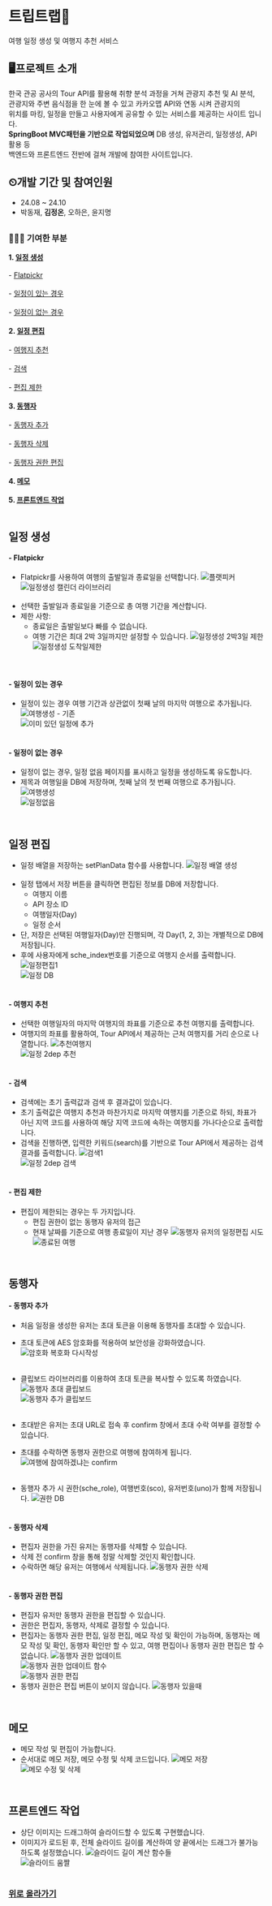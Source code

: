 # 트립트랩🧳
여행 일정 생성 및 여행지 추천 서비스

## 🖥프로젝트 소개
한국 관공 공사의 Tour API를 활용해 취향 분석 과정을 거쳐 관광지 추천 및 AI 분석, <br>
관광지와 주변 음식점을 한 눈에 볼 수 있고 카카오맵 API와 연동 시켜 관광지의 <br>
위치를 마킹, 일정을 만들고 사용자에게 공유할 수 있는 서비스를 제공하는 사이트 입니다. <br>
__SpringBoot MVC패턴을 기반으로 작업되었으며__ DB 생성, 유저관리, 일정생성, API 활용 등 <br>
백엔드와 프론트엔드 전반에 걸쳐 개발에 참여한 사이트입니다.

## ⏲개발 기간 및 참여인원
* 24.08 ~ 24.10
* 박동재, __김정온__, 오하은, 윤지명
## 
### 👩🏻‍💻 기여한 부분
__1. [일정 생성](#일정-생성)__ <br>
  <br> - [Flatpickr](#f--latpickr) <br>
  <br> - [일정이 있는 경우](#--일정있음) <br>
  <br> - [일정이 없는 경우](#--일정없음) <br><br>
__2. [일정 편집](#일정-편집)__ <br>
  <br> - [여행지 추천](#--여행지-추천) <br>
  <br> - [검색](#--검색) <br>
  <br> - [편집 제한](#--편집-제한) <br><br>
__3. [동행자](#동행자)__ <br>
  <br> - [동행자 추가](#--동행자-추가) <br>
  <br> - [동행자 삭제](#--동행자-삭제) <br>
  <br> - [동행자 권한 편집](#--동행자-권한-편집) <br><br>
__4. [메모](#메모)__ <br><br>
__5. [프론트엔드 작업](#프론트엔드-작업)__ <br><br>

##
## 일정 생성
#### - Flatpickr
- Flatpickr를 사용하여 여행의 출발일과 종료일을 선택합니다.
![플랫피커](https://github.com/user-attachments/assets/afd1d953-0ce5-4489-95ab-8b248c13ff32) <br>
![일정생성 캘린더 라이브러리](https://github.com/user-attachments/assets/3a7b5522-f90d-4835-9ae9-86d3090bdc22) <br><br>
- 선택한 출발일과 종료일을 기준으로 총 여행 기간을 계산합니다.
- 제한 사항:
  - 종료일은 출발일보다 빠를 수 없습니다.
  - 여행 기간은 최대 2박 3일까지만 설정할 수 있습니다.
![일정생성 2박3일 제한](https://github.com/user-attachments/assets/074ab8dc-5870-4c4b-ba54-fb8e7d380f93) ![일정생성 도착일제한](https://github.com/user-attachments/assets/ce40f9a6-974a-4a45-aecf-ef4d62498f67) <br>
 <br><br>

#### - 일정이 있는 경우
- 일정이 있는 경우 여행 기간과 상관없이 첫째 날의 마지막 여행으로 추가됩니다.
![여행생성 - 기존](https://github.com/user-attachments/assets/ba3fb1de-e3d9-4981-a543-c8bc2acfcbe8) <br>
![이미 있던 일정에 추가](https://github.com/user-attachments/assets/37f3fe5b-5b27-406c-b80c-b3ff15c63c18) <br><br>

#### - 일정이 없는 경우
- 일정이 없는 경우, 일정 없음 페이지를 표시하고 일정을 생성하도록 유도합니다.
- 제목과 여행일을 DB에 저장하며, 첫째 날의 첫 번째 여행으로 추가됩니다.
![여행생성](https://github.com/user-attachments/assets/5282e36f-d76b-41e3-b884-1810461b6f86) <br>
![일정없음](https://github.com/user-attachments/assets/2154a7e6-53de-4f48-94bc-8384a24d21aa) <br><br>

#
## 일정 편집
- 일정 배열을 저장하는 setPlanData 함수를 사용합니다.
![일정 배열 생성](https://github.com/user-attachments/assets/58a37be9-8c17-4175-9176-6df1ccf19750) <br><br>
- 일정 탭에서 저장 버튼을 클릭하면 편집된 정보를 DB에 저장합니다. 
  - 여행지 이름
  - API 장소 ID
  - 여행일자(Day)
  - 일정 순서
- 단, 저장은 선택된 여행일자(Day)만 진행되며, 각 Day(1, 2, 3)는 개별적으로 DB에 저장됩니다.
- 후에 사용자에게 sche_index번호를 기준으로 여행지 순서를 출력합니다.
![일정편집1](https://github.com/user-attachments/assets/326a4571-833d-436e-9bd5-7c28e9fd597b) <br>
![일정 DB](https://github.com/user-attachments/assets/2d4eb9a1-5e31-4ea3-9deb-0df76dbc2538) <br><br>

#### - 여행지 추천
- 선택한 여행일자의 마지막 여행지의 좌표를 기준으로 추천 여행지를 출력합니다.
- 여행지의 좌표를 활용하여, Tour API에서 제공하는 근처 여행지를 거리 순으로 나열합니다.
![추천여행지](https://github.com/user-attachments/assets/23a1cc63-5b17-49c6-bffe-7f34b5eee929) <br>
![일정 2dep 추천](https://github.com/user-attachments/assets/b330c2ea-d7cf-4335-b7a7-a770a5cd7f80) <br><br>

#### - 검색
- 검색에는 초기 출력값과 검색 후 결과값이 있습니다.
- 초기 출력값은 여행지 추천과 마찬가지로 마지막 여행지를 기준으로 하되, 
  좌표가 아닌 지역 코드를 사용하여 해당 지역 코드에 속하는 여행지를 가나다순으로 출력합니다.
- 검색을 진행하면, 입력한 키워드(search)를 기반으로 Tour API에서 제공하는 검색 결과를 출력합니다.
![검색1](https://github.com/user-attachments/assets/74346622-2b91-43d9-b8cd-d2d38ea9b5c5) <br>
![일정 2dep 검색](https://github.com/user-attachments/assets/907153ab-9138-421a-9f75-f61eae303c53) <br><br>

#### - 편집 제한
- 편집이 제한되는 경우는 두 가지입니다.
  - 편집 권한이 없는 동행자 유저의 접근
  - 현재 날짜를 기준으로 여행 종료일이 지난 경우
![동행자 유저의 일정편집 시도](https://github.com/user-attachments/assets/fba3fa89-807b-428b-ae30-ac9cb566b2f1) <br>
![종료된 여행](https://github.com/user-attachments/assets/b8fa9c77-57a1-4818-9184-e26171585529) <br><br>

#
## 동행자
#### - 동행자 추가
- 처음 일정을 생성한 유저는 초대 토큰을 이용해 동행자를 초대할 수 있습니다.
- 초대 토큰에 AES 암호화를 적용하여 보안성을 강화하였습니다. 
![암호화 복호화 다시작성](https://github.com/user-attachments/assets/7aa9e591-01b1-4598-bef7-001827d87ad6) <br><br>

- 클립보드 라이브러리를 이용하여 초대 토큰을 복사할 수 있도록 하였습니다. 
![동행자 초대 클립보드](https://github.com/user-attachments/assets/1a6ff87b-c24c-4e10-8ea4-d77cc55caea6) <br>
![동행자 추가 클립보드](https://github.com/user-attachments/assets/479977b4-b983-4776-9ef7-afe00679a192) <br><br>

- 초대받은 유저는 초대 URL로 접속 후 confirm 창에서 초대 수락 여부를 결정할 수 있습니다.
- 초대를 수락하면 동행자 권한으로 여행에 참여하게 됩니다.
![여행에 참여하겠냐는 confirm](https://github.com/user-attachments/assets/2086de9a-d921-43fb-bd2d-ce61dd0ec446) <br><br>

- 동행자 추가 시 권한(sche_role), 여행번호(sco), 유저번호(uno)가 함께 저장됩니다.
![권한 DB](https://github.com/user-attachments/assets/e9ebc1fb-b158-4a13-be5e-2df126b922ad) <br><br>

#### - 동행자 삭제
- 편집자 권한을 가진 유저는 동행자를 삭제할 수 있습니다.
- 삭제 전 confirm 창을 통해 정말 삭제할 것인지 확인합니다.
- 수락하면 해당 유저는 여행에서 삭제됩니다.
![동행자 권한 삭제](https://github.com/user-attachments/assets/a8d83c61-6a45-4aad-95f9-9ab91fecbd30) <br><br>

#### - 동행자 권한 편집
- 편집자 유저만 동행자 권한을 편집할 수 있습니다.
- 권한은 편집자, 동행자, 삭제로 결정할 수 있습니다.
- 편집자는 동행자 권한 편집, 일정 편집, 메모 작성 및 확인이 가능하며, 
  동행자는 메모 작성 및 확인, 동행자 확인만 할 수 있고, 여행 편집이나 동행자 권한 편집은 할 수 없습니다.
![동행자 권한 업데이트](https://github.com/user-attachments/assets/d0a053e8-d9d4-41a7-9107-6a53ba10130e) <br>
![동행자 권한 업데이트 함수](https://github.com/user-attachments/assets/8f8c076b-873e-4ed3-a473-879a0e0204a2) <br>
![동행자 권한 편집](https://github.com/user-attachments/assets/fe44948f-02ff-42b1-8d95-7b6b8d3b0978) <br>
- 동행자 권한은 편집 버튼이 보이지 않습니다.
![동행자 있을때](https://github.com/user-attachments/assets/4359f029-9018-4dd6-ae8f-47e2a797c776) <br><br>

#
## 메모
- 메모 작성 및 편집이 가능합니다.
- 순서대로 메모 저장, 메모 수정 및 삭제 코드입니다.
![메모 저장](https://github.com/user-attachments/assets/da588f55-9dc3-4b46-8726-263376cd2bef) <br>
![메모 수정 및 삭제](https://github.com/user-attachments/assets/86037bf2-0535-47c7-9e8c-ea77059e4e91) <br><br>

#
## 프론트엔드 작업
- 상단 이미지는 드래그하여 슬라이드할 수 있도록 구현했습니다.
- 이미지가 로드된 후, 전체 슬라이드 길이를 계산하여 양 끝에서는 드래그가 불가능하도록 설정했습니다.
![슬라이드 길이 계산 함수들](https://github.com/user-attachments/assets/34c55550-34fd-4ff7-a5aa-f8a1420b4381) <br>
![슬라이드 움짤](https://github.com/user-attachments/assets/a6a19222-1286-47f0-9568-75614bf119bc) <br><br>

### [위로 올라가기](#프로젝트-소개)
